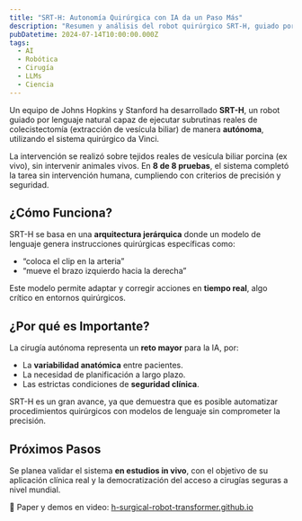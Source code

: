 ```yaml
---
title: "SRT-H: Autonomía Quirúrgica con IA da un Paso Más"
description: "Resumen y análisis del robot quirúrgico SRT-H, guiado por lenguaje natural, desarrollado por Johns Hopkins y Stanford. Utiliza IA para realizar tareas quirúrgicas complejas sin intervención humana directa."
pubDatetime: 2024-07-14T10:00:00.000Z
tags:
  - AI
  - Robótica
  - Cirugía
  - LLMs
  - Ciencia
---
```


Un equipo de Johns Hopkins y Stanford ha desarrollado **SRT-H**, un robot guiado por lenguaje natural capaz de ejecutar subrutinas reales de colecistectomía (extracción de vesícula biliar) de manera **autónoma**, utilizando el sistema quirúrgico da Vinci.

La intervención se realizó sobre tejidos reales de vesícula biliar porcina (ex vivo), sin intervenir animales vivos. En **8 de 8 pruebas**, el sistema completó la tarea sin intervención humana, cumpliendo con criterios de precisión y seguridad.

## ¿Cómo Funciona?

SRT-H se basa en una **arquitectura jerárquica** donde un modelo de lenguaje genera instrucciones quirúrgicas específicas como:

- “coloca el clip en la arteria”
- “mueve el brazo izquierdo hacia la derecha”

Este modelo permite adaptar y corregir acciones en **tiempo real**, algo crítico en entornos quirúrgicos.

## ¿Por qué es Importante?

La cirugía autónoma representa un **reto mayor** para la IA, por:

- La **variabilidad anatómica** entre pacientes.
- La necesidad de planificación a largo plazo.
- Las estrictas condiciones de **seguridad clínica**.

SRT-H es un gran avance, ya que demuestra que es posible automatizar procedimientos quirúrgicos con modelos de lenguaje sin comprometer la precisión.

## Próximos Pasos

Se planea validar el sistema **en estudios in vivo**, con el objetivo de su aplicación clínica real y la democratización del acceso a cirugías seguras a nivel mundial.

📄 Paper y demos en video: [h-surgical-robot-transformer.github.io](https://h-surgical-robot-transformer.github.io/)
